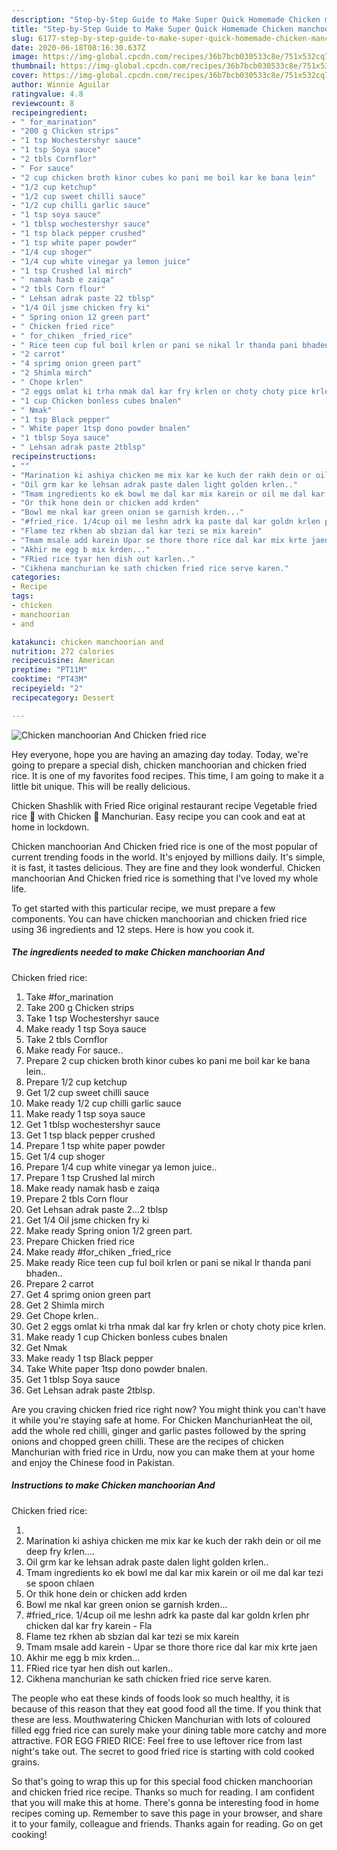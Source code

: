 ```yaml
---
description: "Step-by-Step Guide to Make Super Quick Homemade Chicken manchoorian And  Chicken fried rice"
title: "Step-by-Step Guide to Make Super Quick Homemade Chicken manchoorian And  Chicken fried rice"
slug: 6177-step-by-step-guide-to-make-super-quick-homemade-chicken-manchoorian-and-chicken-fried-rice
date: 2020-06-18T08:16:30.637Z
image: https://img-global.cpcdn.com/recipes/36b7bcb030533c8e/751x532cq70/chicken-manchoorian-and-chicken-fried-rice-recipe-main-photo.jpg
thumbnail: https://img-global.cpcdn.com/recipes/36b7bcb030533c8e/751x532cq70/chicken-manchoorian-and-chicken-fried-rice-recipe-main-photo.jpg
cover: https://img-global.cpcdn.com/recipes/36b7bcb030533c8e/751x532cq70/chicken-manchoorian-and-chicken-fried-rice-recipe-main-photo.jpg
author: Winnie Aguilar
ratingvalue: 4.8
reviewcount: 8
recipeingredient:
- " for_marination"
- "200 g Chicken strips"
- "1 tsp Wochestershyr sauce"
- "1 tsp Soya sauce"
- "2 tbls Cornflor"
- " For sauce"
- "2 cup chicken broth kinor cubes ko pani me boil kar ke bana lein"
- "1/2 cup ketchup"
- "1/2 cup sweet chilli sauce"
- "1/2 cup chilli garlic sauce"
- "1 tsp soya sauce"
- "1 tblsp wochestershyr sauce"
- "1 tsp black pepper crushed"
- "1 tsp white paper powder"
- "1/4 cup shoger"
- "1/4 cup white vinegar ya lemon juice"
- "1 tsp Crushed lal mirch"
- " namak hasb e zaiqa"
- "2 tbls Corn flour"
- " Lehsan adrak paste 22 tblsp"
- "1/4 Oil jsme chicken fry ki"
- " Spring onion 12 green part"
- " Chicken fried rice"
- " for_chiken _fried_rice"
- " Rice teen cup ful boil krlen or pani se nikal lr thanda pani bhaden"
- "2 carrot"
- "4 sprimg onion green part"
- "2 Shimla mirch"
- " Chope krlen"
- "2 eggs omlat ki trha nmak dal kar fry krlen or choty choty pice krlen"
- "1 cup Chicken bonless cubes bnalen"
- " Nmak"
- "1 tsp Black pepper"
- " White paper 1tsp dono powder bnalen"
- "1 tblsp Soya sauce"
- " Lehsan adrak paste 2tblsp"
recipeinstructions:
- ""
- "Marination ki ashiya chicken me mix kar ke kuch der rakh dein or oil me deep fry krlen...."
- "Oil grm kar ke lehsan adrak paste dalen light golden krlen.."
- "Tmam ingredients ko ek bowl me dal kar mix karein or oil me dal kar tezi se spoon chlaen"
- "Or thik hone dein or chicken add krden"
- "Bowl me nkal kar green onion se garnish krden..."
- "#fried_rice. 1/4cup oil me leshn adrk ka paste dal kar goldn krlen phr chicken dal kar fry karein Fla"
- "Flame tez rkhen ab sbzian dal kar tezi se mix karein"
- "Tmam msale add karein Upar se thore thore rice dal kar mix krte jaen"
- "Akhir me egg b mix krden..."
- "FRied rice tyar hen dish out karlen.."
- "Cikhena manchurian ke sath chicken fried rice serve karen."
categories:
- Recipe
tags:
- chicken
- manchoorian
- and

katakunci: chicken manchoorian and 
nutrition: 272 calories
recipecuisine: American
preptime: "PT11M"
cooktime: "PT43M"
recipeyield: "2"
recipecategory: Dessert

---
```



![Chicken manchoorian And 
Chicken fried rice](https://img-global.cpcdn.com/recipes/36b7bcb030533c8e/751x532cq70/chicken-manchoorian-and-chicken-fried-rice-recipe-main-photo.jpg)

Hey everyone, hope you are having an amazing day today. Today, we're going to prepare a special dish, chicken manchoorian and 
chicken fried rice. It is one of my favorites food recipes. This time, I am going to make it a little bit unique. This will be really delicious.

Chicken Shashlik with Fried Rice original restaurant recipe Vegetable fried rice 🍚 with Chicken 🐓 Manchurian. Easy recipe you can cook and eat at home in lockdown.

Chicken manchoorian And 
Chicken fried rice is one of the most popular of current trending foods in the world. It's enjoyed by millions daily. It's simple, it is fast, it tastes delicious. They are fine and they look wonderful. Chicken manchoorian And 
Chicken fried rice is something that I've loved my whole life.


To get started with this particular recipe, we must prepare a few components. You can have chicken manchoorian and 
chicken fried rice using 36 ingredients and 12 steps. Here is how you cook it.

<!--inarticleads1-->

##### The ingredients needed to make Chicken manchoorian And 
Chicken fried rice:

1. Take  #for_marination
1. Take 200 g Chicken strips
1. Take 1 tsp Wochestershyr sauce
1. Make ready 1 tsp Soya sauce
1. Take 2 tbls Cornflor
1. Make ready  For sauce..
1. Prepare 2 cup chicken broth kinor cubes ko pani me boil kar ke bana lein..
1. Prepare 1/2 cup ketchup
1. Get 1/2 cup sweet chilli sauce
1. Make ready 1/2 cup chilli garlic sauce
1. Make ready 1 tsp soya sauce
1. Get 1 tblsp wochestershyr sauce
1. Get 1 tsp black pepper crushed
1. Prepare 1 tsp white paper powder
1. Get 1/4 cup shoger
1. Prepare 1/4 cup white vinegar ya lemon juice..
1. Prepare 1 tsp Crushed lal mirch
1. Make ready  namak hasb e zaiqa
1. Prepare 2 tbls Corn flour
1. Get  Lehsan adrak paste 2...2 tblsp
1. Get 1/4 Oil jsme chicken fry ki
1. Make ready  Spring onion 1/2 green part.
1. Prepare  Chicken fried rice
1. Make ready  #for_chiken _fried_rice
1. Make ready  Rice teen cup ful boil krlen or pani se nikal lr thanda pani bhaden..
1. Prepare 2 carrot
1. Get 4 sprimg onion green part
1. Get 2 Shimla mirch
1. Get  Chope krlen..
1. Get 2 eggs omlat ki trha nmak dal kar fry krlen or choty choty pice krlen.
1. Make ready 1 cup Chicken bonless cubes bnalen
1. Get  Nmak
1. Make ready 1 tsp Black pepper
1. Take  White paper 1tsp dono powder bnalen.
1. Get 1 tblsp Soya sauce
1. Get  Lehsan adrak paste 2tblsp.


Are you craving chicken fried rice right now? You might think you can&#39;t have it while you&#39;re staying safe at home. For Chicken ManchurianHeat the oil, add the whole red chilli, ginger and garlic pastes followed by the spring onions and chopped green chilli. These are the recipes of chicken Manchurian with fried rice in Urdu, now you can make them at your home and enjoy the Chinese food in Pakistan. 

<!--inarticleads2-->

##### Instructions to make Chicken manchoorian And 
Chicken fried rice:

1. 
1. Marination ki ashiya chicken me mix kar ke kuch der rakh dein or oil me deep fry krlen....
1. Oil grm kar ke lehsan adrak paste dalen light golden krlen..
1. Tmam ingredients ko ek bowl me dal kar mix karein or oil me dal kar tezi se spoon chlaen
1. Or thik hone dein or chicken add krden
1. Bowl me nkal kar green onion se garnish krden...
1. #fried_rice. 1/4cup oil me leshn adrk ka paste dal kar goldn krlen phr chicken dal kar fry karein - Fla
1. Flame tez rkhen ab sbzian dal kar tezi se mix karein
1. Tmam msale add karein - Upar se thore thore rice dal kar mix krte jaen
1. Akhir me egg b mix krden...
1. FRied rice tyar hen dish out karlen..
1. Cikhena manchurian ke sath chicken fried rice serve karen.


The people who eat these kinds of foods look so much healthy, it is because of this reason that they eat good food all the time. If you think that these are less. Mouthwatering Chicken Manchurian with lots of coloured filled egg fried rice can surely make your dining table more catchy and more attractive. FOR EGG FRIED RICE: Feel free to use leftover rice from last night&#39;s take out. The secret to good fried rice is starting with cold cooked grains. 

So that's going to wrap this up for this special food chicken manchoorian and 
chicken fried rice recipe. Thanks so much for reading. I am confident that you will make this at home. There's gonna be interesting food in home recipes coming up. Remember to save this page in your browser, and share it to your family, colleague and friends. Thanks again for reading. Go on get cooking!
